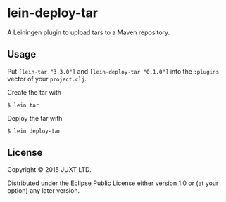 # lein-deploy-tar

A Leiningen plugin to upload tars to a Maven repository.

## Usage

Put `[lein-tar "3.3.0"]` and `[lein-deploy-tar "0.1.0"]` into the `:plugins` vector of your `project.clj`.

Create the tar with

    $ lein tar

Deploy the tar with

    $ lein deploy-tar

## License

Copyright © 2015 JUXT LTD.

Distributed under the Eclipse Public License either version 1.0 or (at
your option) any later version.
